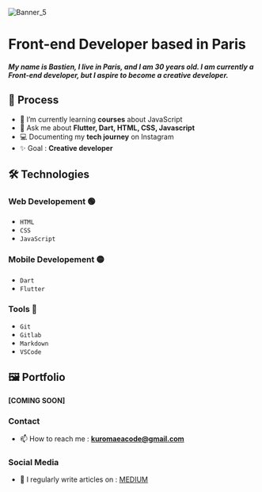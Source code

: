 ![Banner_5](https://github.com/Kuromaea/Kuromaea/assets/41955164/aa4fc5f0-169a-4e1f-b8e0-f3e757f65081)

# Front-end Developer based in Paris

##### My name is Bastien, I live in Paris, and I am 30 years old. I am currently a Front-end developer, but I aspire to become a creative developer.

## 🔄 Process

- 🌱 I’m currently learning **courses** about JavaScript
- 💬 Ask me about **Flutter, Dart, HTML, CSS, Javascript**
- 💻 Documenting my **tech journey** on Instagram  
- ✨ Goal : **Creative developer**

## 🛠 Technologies

### Web Developement 🟢

- <code>HTML</code>
- <code>CSS</code>
- <code>JavaScript</code>

### Mobile Developement 🟡
- <code>Dart</code>
- <code>Flutter</code>

### Tools 🔵
- <code>Git</code>
- <code>Gitlab</code>
- <code>Markdown</code>
- <code>VSCode</code>

## 🖼 Portfolio

**[COMING SOON]**

### Contact

- 📫 How to reach me : **kuromaeacode@gmail.com**

### Social Media

- 📝 I regularly write articles on : [MEDIUM](https://medium.com/@kuromaea)
